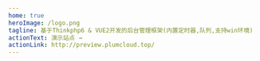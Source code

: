 ```yaml
---
home: true
heroImage: /logo.png
tagline: 基于Thinkphp6 & VUE2开发的后台管理框架(内置定时器,队列,支持win环境)
actionText: 演示站点 →
actionLink: http://preview.plumcloud.top/
---
```


